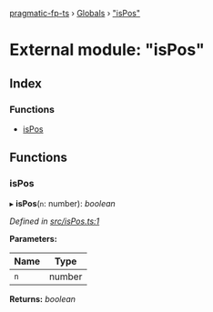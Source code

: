 [pragmatic-fp-ts](../README.md) › [Globals](../globals.md) › ["isPos"](_ispos_.md)

# External module: "isPos"

## Index

### Functions

* [isPos](_ispos_.md#ispos)

## Functions

###  isPos

▸ **isPos**(`n`: number): *boolean*

*Defined in [src/isPos.ts:1](https://github.com/hermann-p/pragmatic-fp-ts/blob/c9716de/src/isPos.ts#L1)*

**Parameters:**

Name | Type |
------ | ------ |
`n` | number |

**Returns:** *boolean*
